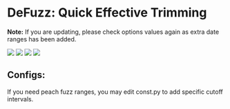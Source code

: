 # DeFuzz: Quick Effective Trimming

<b>Note:</b> If you are updating, please check options values again as extra date ranges has been added.

<img src="https://raw.githubusercontent.com/lovac42/DeFuzz/master/screenshots/defuzz.jpg" />  

<img src="https://raw.githubusercontent.com/lovac42/DeFuzz/master/screenshots/ankiDef.png" />  

<img src="https://raw.githubusercontent.com/lovac42/DeFuzz/master/screenshots/nofuzz.png" />  

<img src="https://raw.githubusercontent.com/lovac42/DeFuzz/master/screenshots/sm19.png" />  

## Configs:
If you need peach fuzz ranges, you may edit const.py to add specific cutoff intervals.
